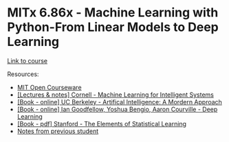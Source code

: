 # MITx 6.86x - Machine Learning with Python-From Linear Models to Deep Learning

[Link to course](https://learning.edx.org/course/course-v1:MITx+6.86x+1T2021/home) </br>

Resources:
- [MIT Open Courseware](https://ocw.mit.edu/courses/electrical-engineering-and-computer-science/6-867-machine-learning-fall-2006/index.htm)</br>
- [[Lectures & notes] Cornell - Machine Learning for Intelligent Systems](https://www.cs.cornell.edu/courses/cs4780/2018fa/lectures/) </br>
- [[Book - online] UC Berkeley - Artifical Intelligence: A Mordern Approach](http://aima.cs.berkeley.edu/) </br>
- [[Book - online] Ian Goodfellow, Yoshua Bengio, Aaron Courville - Deep Learning](https://www.deeplearningbook.org/) </br>
- [[Book - pdf] Stanford - The Elements of Statistical Learning](https://web.stanford.edu/~hastie/ElemStatLearn/) </br>
- [Notes from previous student](https://github.com/sylvaticus/MITx_6.86x) </br>
